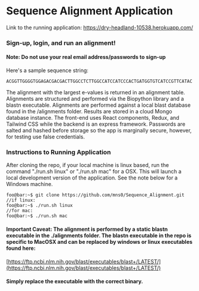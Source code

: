 # Sequence Alignment Application

Link to the running application:
[https://dry-headland-10538.herokuapp.com/
](https://dry-headland-10538.herokuapp.com/)


### Sign-up, login, and run an alignment!
#### Note: Do not use your real email address/passwords to sign-up

 
Here's a sample sequence string: 

```
ACGGTTGGGGTGGAGACGACGACTTGGCCTCTTGGCCATCCATCCCACTGATGGTGTCATCCGTTCATAC
```
The alignment with the largest e-values is returned in an alignment table. Alignments are structured and performed via the Biopython library and a blastn executable. Alignments are performed against a local blast database found in the /alignments folder. Results are stored in a cloud Mongo database instance. The front-end uses React components, Redux, and Tailwind CSS while the backend is an express framework. Passwords are salted and hashed before storage so the app is marginally secure, however, for testing use false credentials.


### Instructions to Running Application 

After cloning the repo, if your local machine is linux based, run the command "./run.sh linux" or "./run.sh mac" for a OSX. This will launch a local development version of the application. See the note below for a Windows machine. 

```console
foo@bar:~$ git clone https://github.com/mns0/Sequence_Alignment.git
//if linux:
foo@bar:~$ ./run.sh linux
//for mac:
foo@bar:~$ ./run.sh mac
```


#### Important Caveat: The alignment is performed by a static blastn executable in the ./alignments folder. The blastn executable in the repo is specific to MacOSX and can be replaced by windows or linux executables found here: 
[https://ftp.ncbi.nlm.nih.gov/blast/executables/blast+/LATEST/](https://ftp.ncbi.nlm.nih.gov/blast/executables/blast+/LATEST/)

#### Simply replace the executable with the correct binary. 

 